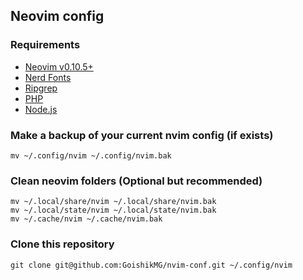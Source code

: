 ## Neovim config 

### Requirements

* [Neovim v0.10.5+](https://github.com/neovim/neovim/releases/tag/stable)
* [Nerd Fonts](https://www.nerdfonts.com/font-downloads)
* [Ripgrep](https://github.com/BurntSushi/ripgrep)
* [PHP](https://www.php.net/manual/en/install.php)
* [Node.js](https://nodejs.org/en/download/package-manager)

### Make a backup of your current nvim config (if exists)

```shell
mv ~/.config/nvim ~/.config/nvim.bak
```

### Clean neovim folders (Optional but recommended)

```shell
mv ~/.local/share/nvim ~/.local/share/nvim.bak
mv ~/.local/state/nvim ~/.local/state/nvim.bak
mv ~/.cache/nvim ~/.cache/nvim.bak
```

### Clone this repository

```shell
git clone git@github.com:GoishikMG/nvim-conf.git ~/.config/nvim
```

